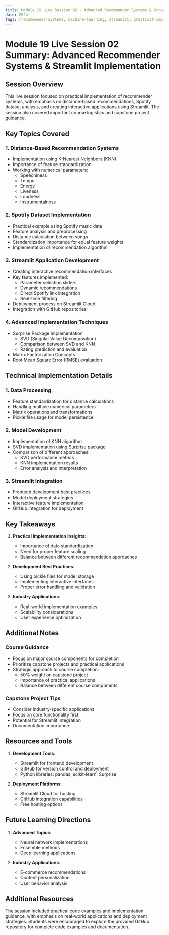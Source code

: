 ```yaml
---
title: Module 19 Live Session 02 - Advanced Recommender Systems & Streamlit Implementation
date: 2024
tags: [recommender-systems, machine-learning, streamlit, practical-implementation]
---
```


# Module 19 Live Session 02 Summary: Advanced Recommender Systems & Streamlit Implementation

## Session Overview

This live session focused on practical implementation of recommender systems, with emphasis on distance-based recommendations, Spotify dataset analysis, and creating interactive applications using Streamlit. The session also covered important course logistics and capstone project guidance.

## Key Topics Covered

### 1. Distance-Based Recommendation Systems
- Implementation using K-Nearest Neighbors (KNN)
- Importance of feature standardization
- Working with numerical parameters:
  - Speechiness
  - Tempo
  - Energy
  - Liveness
  - Loudness
  - Instrumentalness

### 2. Spotify Dataset Implementation
- Practical example using Spotify music data
- Feature analysis and preprocessing
- Distance calculation between songs
- Standardization importance for equal feature weights
- Implementation of recommendation algorithm

### 3. Streamlit Application Development
- Creating interactive recommendation interfaces
- Key features implemented:
  - Parameter selection sliders
  - Dynamic recommendations
  - Direct Spotify link integration
  - Real-time filtering
- Deployment process on Streamlit Cloud
- Integration with GitHub repositories

### 4. Advanced Implementation Techniques
- Surprise Package Implementation
  - SVD (Singular Value Decomposition)
  - Comparison between SVD and KNN
  - Rating prediction and evaluation
- Matrix Factorization Concepts
- Root Mean Square Error (RMSE) evaluation

## Technical Implementation Details

### 1. Data Processing
- Feature standardization for distance calculations
- Handling multiple numerical parameters
- Matrix operations and transformations
- Pickle file usage for model persistence

### 2. Model Development
- Implementation of KNN algorithm
- SVD implementation using Surprise package
- Comparison of different approaches:
  - SVD performance metrics
  - KNN implementation results
  - Error analysis and interpretation

### 3. Streamlit Integration
- Frontend development best practices
- Model deployment strategies
- Interactive feature implementation
- GitHub integration for deployment

## Key Takeaways

1. **Practical Implementation Insights**:
   - Importance of data standardization
   - Need for proper feature scaling
   - Balance between different recommendation approaches

2. **Development Best Practices**:
   - Using pickle files for model storage
   - Implementing interactive interfaces
   - Proper error handling and validation

3. **Industry Applications**:
   - Real-world implementation examples
   - Scalability considerations
   - User experience optimization

## Additional Notes

### Course Guidance
- Focus on major course components for completion
- Prioritize capstone projects and practical applications
- Strategic approach to course completion:
  - 50% weight on capstone project
  - Importance of practical applications
  - Balance between different course components

### Capstone Project Tips
- Consider industry-specific applications
- Focus on core functionality first
- Potential for Streamlit integration
- Documentation importance

## Resources and Tools

1. **Development Tools**:
   - Streamlit for frontend development
   - GitHub for version control and deployment
   - Python libraries: pandas, scikit-learn, Surprise

2. **Deployment Platforms**:
   - Streamlit Cloud for hosting
   - GitHub integration capabilities
   - Free hosting options

## Future Learning Directions

1. **Advanced Topics**:
   - Neural network implementations
   - Ensemble methods
   - Deep learning applications

2. **Industry Applications**:
   - E-commerce recommendations
   - Content personalization
   - User behavior analysis

## Additional Resources

The session included practical code examples and implementation guidance, with emphasis on real-world applications and deployment strategies. Students were encouraged to explore the provided GitHub repository for complete code examples and documentation.